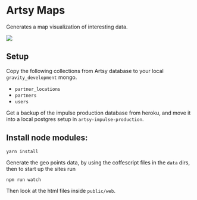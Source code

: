 # Artsy Maps

Generates a map visualization of interesting data.

![](https://s3.amazonaws.com/f.cl.ly/items/022d3b2M0Y0T2n1k192k/cimg.jpg)

## Setup

Copy the following collections from Artsy database to your local `gravity_development` mongo.

* `partner_locations`
* `partners`
* `users`

Get a backup of the impulse production database from heroku, and move it into a local postgres setup in `artsy-impulse-production`.

## Install node modules:

`yarn install`

Generate the geo points data, by using the coffescript files in the `data` dirs, then to start up the sites run

`npm run watch`

Then look at the html files inside `public/web`.

